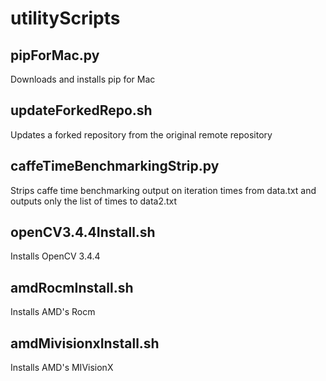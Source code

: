 # utilityScripts

## pipForMac.py

Downloads and installs pip for Mac

## updateForkedRepo.sh

Updates a forked repository from the original remote repository

## caffeTimeBenchmarkingStrip.py

Strips caffe time benchmarking output on iteration times from data.txt and outputs only the list of times to data2.txt

## openCV3.4.4Install.sh

Installs OpenCV 3.4.4

## amdRocmInstall.sh

Installs AMD's Rocm

## amdMivisionxInstall.sh

Installs AMD's MIVisionX
